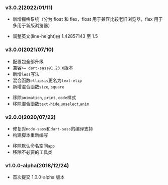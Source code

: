 ### v3.0.2(2022/01/11)
+ 新增栅格系统（分为 float 和 flex，float 用于兼容比较老旧浏览器，flex 用于多用于新版浏览器）
- 调整英文(line-height)由 1.42857143 至 1.5

### v3.0.0(2021/07/10)

+ 配置包全部升级
+ 兼容`>= dart-sass@1.23.0`版本
+ 新增`less`写法
+ 混合函数`ellipsis`更名为`text-elip`
+ 新增混合函数`size`, `square`
- 移除`animation`, `print`, `code`样式
- 移除混合函数`text-hide`,`unselect`,`anim`

### v2.0.0(2020/07/22)

+ 修复对`node-sass`和`dart-sass`的编译支持
+ 构建脚本重新编写
- 移除默认命名空间`app`
- 移除不必要的工具类

### v1.0.0-alpha(2018/12/24)

+ 首次提交 1.0.0-alpha 版本
